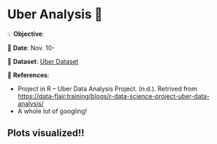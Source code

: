 # Uber Analysis 🚕

💡
**Objective**:

📅
**Date**: Nov. 10-

🔢
**Dataset**: [Uber Dataset](https://github.com/e-paj/Machine-Learning-Projects-in-R/tree/main/CASE%201:%20Uber%20Analysis/DATA)

📜
**References**:
- Project in R – Uber Data Analysis Project. (n.d.). Retrived from https://data-flair.training/blogs/r-data-science-project-uber-data-analysis/
- A whole lot of googling!

## Plots visualized!!
